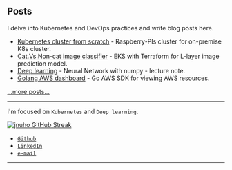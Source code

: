 
## Posts

I delve into Kubernetes and DevOps practices and write blog posts here.

- [Kubernetes cluster from scratch](blog/posts/Raspberry-pi-cluster-from-scratch.md) - Raspberry-PIs cluster for on-premise K8s cluster.
- [Cat.Vs.Non-cat image classifier](blog/posts/Cat-vs.-Non-cat-Classifier-on-EKS.md) - EKS with Terraform for L-layer image prediction model.
- [Deep learning](blog/posts/Deep-Neural-Network-for-Image-Classification.md) - Neural Network with numpy - lecture note.
- [Golang AWS dashboard](blog/posts/Golang-AWS-dashboard.md) - Go AWS SDK for viewing AWS resources.

[...more posts...](blog)

<hr>

I'm focused on `Kubernetes` and `Deep learning`.

<!-- [![jnuho GitHub stats](https://github-readme-stats.vercel.app/api?username=jnuho&show_icons=true&rank_icon=percentile&show=reviews,prs_merged,prs_merged_percentage)](https://github.com/jnuho) -->
[![jnuho GitHub Streak](https://streak-stats.demolab.com?user=jnuho&theme=github-light)](https://github.com/jnuho)

* <i class="fa fa-github"></i> <a href="https://github.com/jnuho" target="_blank">`Github`</a>
* <i class="fa fa-linkedin-square"></i> <a href="https://www.linkedin.com/in/jun-ho-lee-047166273/" target="_blank">`LinkedIn`</a>
* <i class="fa fa-envelope" aria-hidden="true"></i> [`e-mail`](mailto:cactoos555@gmail.com?subject=Test)

<hr>
